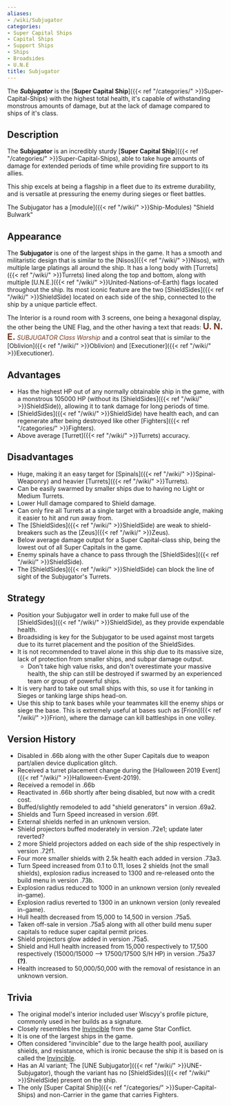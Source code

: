 ```yaml
---
aliases:
- /wiki/Subjugator
categories:
- Super Capital Ships
- Capital Ships
- Support Ships
- Ships
- Broadsides
- U.N.E
title: Subjugator
---
```


The **_Subjugator_** is the [**Super Capital Ship**]({{< ref "/categories/" >}}Super-Capital-Ships) with the highest total health, it's capable of withstanding monstrous amounts of damage, but at the lack of damage compared to ships of it's class.

## Description

The **Subjugator** is an incredibly sturdy [**Super Capital Ship**]({{< ref "/categories/" >}}Super-Capital-Ships), able to take huge amounts of damage for extended periods of time while providing fire support to its allies.

This ship excels at being a flagship in a fleet due to its extreme durability, and is versatile at pressuring the enemy during sieges or fleet battles.

The Subjugator has a [module]({{< ref "/wiki/" >}}Ship-Modules) "Shield Bulwark"

## Appearance

The **Subjugator** is one of the largest ships in the game. It has a smooth and militaristic design that is similar to the [Nisos]({{< ref "/wiki/" >}}Nisos), with multiple large platings all around the ship. It has a long body with [Turrets]({{< ref "/wiki/" >}}Turrets) lined along the top and bottom, along with multiple [U.N.E.]({{< ref "/wiki/" >}}United-Nations-of-Earth) flags located throughout the ship. Its most iconic feature are the two [ShieldSides]({{< ref "/wiki/" >}}ShieldSide) located on each side of the ship, connected to the ship by a unique particle effect.

The Interior is a round room with 3 screens, one being a hexagonal display, the other being the UNE Flag, and the other having a text that reads: <span style="color:#76381f"><span style="font-size:15pt">**U. N. E.**</span> _SUBJUGATOR Class Warship_</span> and a control seat that is similar to the [Oblivion]({{< ref "/wiki/" >}}Oblivion) and [Executioner]({{< ref "/wiki/" >}}Executioner).

## Advantages

- Has the highest HP out of any normally obtainable ship in the game, with a monstrous 105000 HP (without its [ShieldSides]({{< ref "/wiki/" >}}ShieldSide)), allowing it to tank damage for long periods of time.
- [ShieldSides]({{< ref "/wiki/" >}}ShieldSide) have  health each, and can regenerate after being destroyed like other [Fighters]({{< ref "/categories/" >}}Fighters).
- Above average [Turret]({{< ref "/wiki/" >}}Turrets) accuracy.

## Disadvantages

- Huge, making it an easy target for [Spinals]({{< ref "/wiki/" >}}Spinal-Weaponry) and heavier [Turrets]({{< ref "/wiki/" >}}Turrets).
- Can be easily swarmed by smaller ships due to having no Light or Medium Turrets.
- Lower Hull damage compared to Shield damage.
- Can only fire all Turrets at a single target with a broadside angle, making it easier to hit and run away from.
- The [ShieldSides]({{< ref "/wiki/" >}}ShieldSide) are weak to shield-breakers such as the [Zeus]({{< ref "/wiki/" >}}Zeus).
- Below average damage output for a Super Capital-class ship, being the lowest out of all Super Capitals in the game.
- Enemy spinals have a chance to pass through the [ShieldSides]({{< ref "/wiki/" >}}ShieldSide).
- The [ShieldSides]({{< ref "/wiki/" >}}ShieldSide) can block the line of sight of the Subjugator's Turrets.

## Strategy

- Position your Subjugator well in order to make full use of the [ShieldSides]({{< ref "/wiki/" >}}ShieldSide), as they provide expendable health.
- Broadsiding is key for the Subjugator to be used against most targets due to its turret placement and the position of the ShieldSides.
- It is not recommended to travel alone in this ship due to its massive size, lack of protection from smaller ships, and subpar damage output.
  - Don't take high value risks, and don't overestimate your massive health, the ship can still be destroyed if swarmed by an experienced team or group of powerful ships.
- It is very hard to take out small ships with this, so use it for tanking in Sieges or tanking large ships head-on.
- Use this ship to tank bases while your teammates kill the enemy ships or siege the base. This is extremely useful at bases such as [Frion]({{< ref "/wiki/" >}}Frion), where the damage can kill battleships in one volley.

## Version History 

- Disabled in .66b along with the other Super Capitals due to weapon part/alien device duplication glitch.
- Received a turret placement change during the [Halloween 2019 Event]({{< ref "/wiki/" >}}Halloween-Event-2019).
- Received a remodel in .66b
- Reactivated in .66b shortly after being disabled, but now with a credit cost.
- Buffed/slightly remodeled to add "shield generators" in version .69a2.
- Shields and Turn Speed increased in version .69f.
- External shields nerfed in an unknown version.
- Shield projectors buffed moderately in version .72e1; update later reverted?
- 2 more Shield projectors added on each side of the ship respectively in version .72f1.
- Four more smaller shields with 2.5k health each added in version .73a3.
- Turn Speed increased from 0.1 to 0.11, loses 2 shields (not the small shields), explosion radius increased to 1300 and re-released onto the build menu in version .73b.
- Explosion radius reduced to 1000 in an unknown version (only revealed in-game).
- Explosion radius reverted to 1300 in an unknown version (only revealed in-game).
- Hull health decreased from 15,000 to 14,500 in version .75a5.
- Taken off-sale in version .75a5 along with all other build menu super capitals to reduce super capital permit prices.
- Shield projectors glow added in version .75a5.
- Shield and Hull health increased from 15,000 respectively to 17,500 respectively (15000/15000 --> 17500/17500 S/H HP) in version .75a37 **(?)**.
- Health increased to 50,000/50,000 with the removal of resistance in an unknown version.

## Trivia

- The original model's interior included user Wiscyy's profile picture, commonly used in her builds as a signature.
- Closely resembles the [Invincible](https://wiki.star-conflict.com/index.php?title=Invincible) from the game Star Conflict.
- It is one of the largest ships in the game.
- Often considered "invincible" due to the large health pool, auxiliary shields, and resistance, which is ironic because the ship it is based on is called the [Invincible](https://wiki.star-conflict.com/index.php?title=Invincible).
- Has an AI variant; The [UNE Subjugator]({{< ref "/wiki/" >}}UNE-Subjugator), though the variant has no [ShieldSides]({{< ref "/wiki/" >}}ShieldSide) present on the ship.
- The only [Super Capital Ship]({{< ref "/categories/" >}}Super-Capital-Ships) and non-Carrier in the game that carries Fighters.